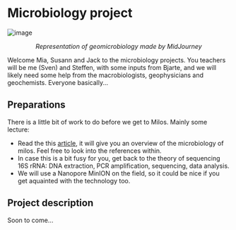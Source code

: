 # Microbiology project
![image](https://github.com/MeinzBeur/MilosSummerSchool2023/assets/43003903/bb21488b-38c1-4267-9855-62d0edfea197)
<p align="center">
  <i>Representation of geomicrobiology made by MidJourney</i>
</p>

Welcome Mia, Susann and Jack to the microbiology projects. You teachers will be me (Sven) and Steffen, with some inputs from Bjarte, and we will likely need some help from the macrobiologists, geophysicians and geochemists. Everyone basically...

## Preparations
There is a little bit of work to do before we get to Milos. Mainly some lecture:
- Read the this [article](https://www.frontiersin.org/articles/10.3389/fmicb.2022.1060168/full), it will give you an overview of the microbiology of milos. Feel free to look into the references within.
- In case this is a bit fusy for you, get back to the theory of sequencing 16S rRNA: DNA extraction, PCR amplification, sequencing, data analysis.
- We will use a Nanopore MinION on the field, so it could be nice if you get aquainted with the technology too.

## Project description
Soon to come...
